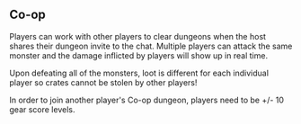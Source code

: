 ## Co-op

Players can work with other players to clear dungeons when the host shares their dungeon invite to the chat. 
Multiple players can attack the same monster and the damage inflicted by players will show up in real time.

Upon defeating all of the monsters, loot is different for each individual player so crates cannot be stolen by other players!

In order to join another player's Co-op dungeon, players need to be +/- 10 gear score levels.
